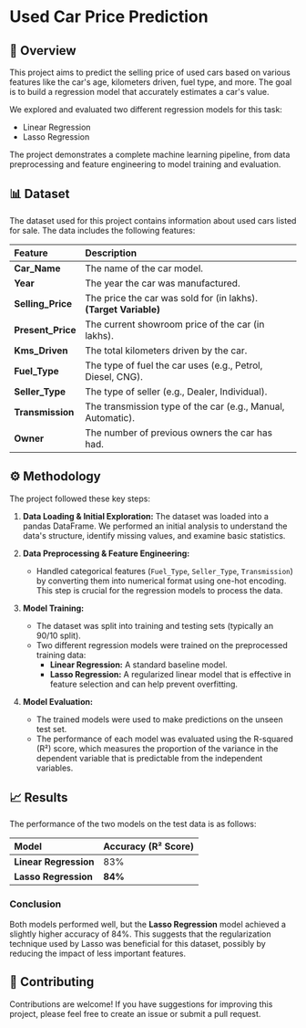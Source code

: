 # Used Car Price Prediction

## 📖 Overview

This project aims to predict the selling price of used cars based on various features like the car's age, kilometers driven, fuel type, and more. The goal is to build a regression model that accurately estimates a car's value.

We explored and evaluated two different regression models for this task:
* Linear Regression
* Lasso Regression

The project demonstrates a complete machine learning pipeline, from data preprocessing and feature engineering to model training and evaluation.

## 📊 Dataset

The dataset used for this project contains information about used cars listed for sale. The data includes the following features:

| Feature | Description |
| :--- | :--- |
| **Car_Name** | The name of the car model. |
| **Year** | The year the car was manufactured. |
| **Selling_Price** | The price the car was sold for (in lakhs). **(Target Variable)** |
| **Present_Price** | The current showroom price of the car (in lakhs). |
| **Kms_Driven** | The total kilometers driven by the car. |
| **Fuel_Type** | The type of fuel the car uses (e.g., Petrol, Diesel, CNG). |
| **Seller_Type** | The type of seller (e.g., Dealer, Individual). |
| **Transmission** | The transmission type of the car (e.g., Manual, Automatic). |
| **Owner** | The number of previous owners the car has had. |

## ⚙️ Methodology

The project followed these key steps:

1.  **Data Loading & Initial Exploration:** The dataset was loaded into a pandas DataFrame. We performed an initial analysis to understand the data's structure, identify missing values, and examine basic statistics.

2.  **Data Preprocessing & Feature Engineering:**
    * Handled categorical features (`Fuel_Type`, `Seller_Type`, `Transmission`) by converting them into numerical format using one-hot encoding. This step is crucial for the regression models to process the data.

3.  **Model Training:**
    * The dataset was split into training and testing sets (typically an 90/10 split).
    * Two different regression models were trained on the preprocessed training data:
        * **Linear Regression:** A standard baseline model.
        * **Lasso Regression:** A regularized linear model that is effective in feature selection and can help prevent overfitting.

4.  **Model Evaluation:**
    * The trained models were used to make predictions on the unseen test set.
    * The performance of each model was evaluated using the R-squared (R²) score, which measures the proportion of the variance in the dependent variable that is predictable from the independent variables.

## 📈 Results

The performance of the two models on the test data is as follows:

| Model | Accuracy (R² Score) |
| :--- | :--- |
| **Linear Regression** | 83% |
| **Lasso Regression** | **84%** |

### Conclusion

Both models performed well, but the **Lasso Regression** model achieved a slightly higher accuracy of 84%. This suggests that the regularization technique used by Lasso was beneficial for this dataset, possibly by reducing the impact of less important features.

## 🤝 Contributing

Contributions are welcome! If you have suggestions for improving this project, please feel free to create an issue or submit a pull request.

